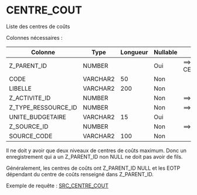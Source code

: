# CENTRE_COUT

Liste des centres de coûts

Colonnes nécessaires :

|Colonne            |Type    |Longueur|Nullable|Commentaire            |
|-------------------|--------|--------|--------|-----------------------|
|Z_PARENT_ID        |NUMBER  |        |Oui     |==> CENTRE_COUT.SOURCE_CODE |
|CODE               |VARCHAR2|50      |Non     |                       |
|LIBELLE            |VARCHAR2|200     |Non     |                       |
|Z_ACTIVITE_ID      |NUMBER  |        |Non     |==> CC_ACTIVITE.CODE   |
|Z_TYPE_RESSOURCE_ID|NUMBER  |        |Non     |==> TYPE_RESSOURCE.CODE|
|UNITE_BUDGETAIRE   |VARCHAR2|15      |Oui     |                       |
|Z_SOURCE_ID        |NUMBER  |        |Non     |==> SOURCE.CODE        |
|SOURCE_CODE        |VARCHAR2|100     |Non     |                       |

Il ne doit y avoir que deux niveaux de centres de coûts maximum.
Donc un enregistrement qui a un Z_PARENT_ID non NULL ne doit pas avoir de fils.

Généralement, les centres de coûts ont Z_PARENT_ID NULL et les EOTP dépendant du centre de coûts renseigné dans Z_PARENT_ID.

Exemple de requête :
[SRC_CENTRE_COUT](../Sifac/SRC_CENTRE_COUT.sql)